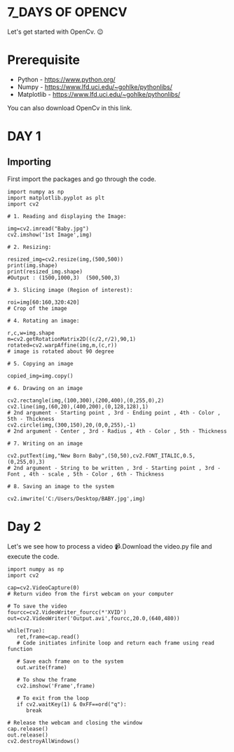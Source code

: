 # 7_DAYS OF OPENCV
   Let's get started with OpenCv. :wink:
   
# Prerequisite
  * Python - https://www.python.org/
  * Numpy - https://www.lfd.uci.edu/~gohlke/pythonlibs/ 
  * Matplotlib - https://www.lfd.uci.edu/~gohlke/pythonlibs/
  
  You can also download OpenCv in this link.

# DAY 1
## Importing
First import the packages and go through the code.
```
import numpy as np
import matplotlib.pyplot as plt
import cv2

# 1. Reading and displaying the Image:

img=cv2.imread("Baby.jpg")
cv2.imshow('1st Image',img)

# 2. Resizing:

resized_img=cv2.resize(img,(500,500))
print(img.shape)
print(resized_img.shape)
#Output : (1500,1000,3)  (500,500,3)
          
# 3. Slicing image (Region of interest):

roi=img[60:160,320:420]
# Crop of the image

# 4. Rotating an image:

r,c,w=img.shape
m=cv2.getRotationMatrix2D((c/2,r/2),90,1)
rotated=cv2.warpAffine(img,m,(c,r))
# image is rotated about 90 degree

# 5. Copying an image

copied_img=img.copy()

# 6. Drawing on an image

cv2.rectangle(img,(100,300),(200,400),(0,255,0),2)
cv2.line(img,(60,20),(400,200),(0,128,128),1)
# 2nd argument - Starting point , 3rd - Ending point , 4th - Color , 5th - Thickness
cv2.circle(img,(300,150),20,(0,0,255),-1)
# 2nd argument - Center , 3rd - Radius , 4th - Color , 5th - Thickness

# 7. Writing on an image

cv2.putText(img,"New Born Baby",(50,50),cv2.FONT_ITALIC,0.5,(0,255,0),3)
# 2nd argument - String to be written , 3rd - Starting point , 3rd - Font , 4th - scale , 5th - Color , 6th - Thickness

# 8. Saving an image to the system

cv2.imwrite('C:/Users/Desktop/BABY.jpg',img)

```
# Day 2
Let's we see how to process a video :video_camera:.Download the video.py file and execute the code.
```
import numpy as np
import cv2

cap=cv2.VideoCapture(0)
# Return video from the first webcam on your computer

# To save the video
fourcc=cv2.VideoWriter_fourcc(*'XVID')
out=cv2.VideoWriter('Output.avi',fourcc,20.0,(640,480))

while(True):
   ret,frame=cap.read()
   # Code initiates infinite loop and return each frame using read function
   
   # Save each frame on to the system
   out.write(frame)
   
   # To show the frame
   cv2.imshow('Frame',frame)
   
   # To exit from the loop
   if cv2.waitKey(1) & 0xFF==ord("q"):
      break
      
# Release the webcam and closing the window
cap.release()
out.release()
cv2.destroyAllWindows()
```
